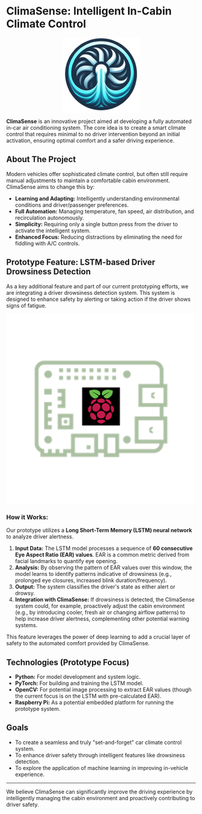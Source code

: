 # ClimaSense: Intelligent In-Cabin Climate Control

<div style="width:100%; display:flex; justify-content:center;">
<img src="./Images/ClimaSense logo.png">
</div>

**ClimaSense** is an innovative project aimed at developing a fully automated in-car air conditioning system. The core idea is to create a smart climate control that requires minimal to no driver intervention beyond an initial activation, ensuring optimal comfort and a safer driving experience.

## About The Project

Modern vehicles offer sophisticated climate control, but often still require manual adjustments to maintain a comfortable cabin environment. ClimaSense aims to change this by:

*   **Learning and Adapting:** Intelligently understanding environmental conditions and driver/passenger preferences.
*   **Full Automation:** Managing temperature, fan speed, air distribution, and recirculation autonomously.
*   **Simplicity:** Requiring only a single button press from the driver to activate the intelligent system.
*   **Enhanced Focus:** Reducing distractions by eliminating the need for fiddling with A/C controls.

## Prototype Feature: LSTM-based Driver Drowsiness Detection

As a key additional feature and part of our current prototyping efforts, we are integrating a driver drowsiness detection system. This system is designed to enhance safety by alerting or taking action if the driver shows signs of fatigue.
<div style="text-align:center">
<img src="./Images/Raspberry logo.png">
</div>

### How it Works:

Our prototype utilizes a **Long Short-Term Memory (LSTM) neural network** to analyze driver alertness.
1.  **Input Data:** The LSTM model processes a sequence of **60 consecutive Eye Aspect Ratio (EAR) values**. EAR is a common metric derived from facial landmarks to quantify eye opening.
2.  **Analysis:** By observing the pattern of EAR values over this window, the model learns to identify patterns indicative of drowsiness (e.g., prolonged eye closures, increased blink duration/frequency).
3.  **Output:** The system classifies the driver's state as either alert or drowsy.
4.  **Integration with ClimaSense:** If drowsiness is detected, the ClimaSense system could, for example, proactively adjust the cabin environment (e.g., by introducing cooler, fresh air or changing airflow patterns) to help increase driver alertness, complementing other potential warning systems.

This feature leverages the power of deep learning to add a crucial layer of safety to the automated comfort provided by ClimaSense.

## Technologies (Prototype Focus)

*   **Python:** For model development and system logic.
*   **PyTorch:** For building and training the LSTM model.
*   **OpenCV:** For potential image processing to extract EAR values (though the current focus is on the LSTM with pre-calculated EAR).
*   **Raspberry Pi:** As a potential embedded platform for running the prototype system.

## Goals

*   To create a seamless and truly "set-and-forget" car climate control system.
*   To enhance driver safety through intelligent features like drowsiness detection.
*   To explore the application of machine learning in improving in-vehicle experience.


---

We believe ClimaSense can significantly improve the driving experience by intelligently managing the cabin environment and proactively contributing to driver safety.

